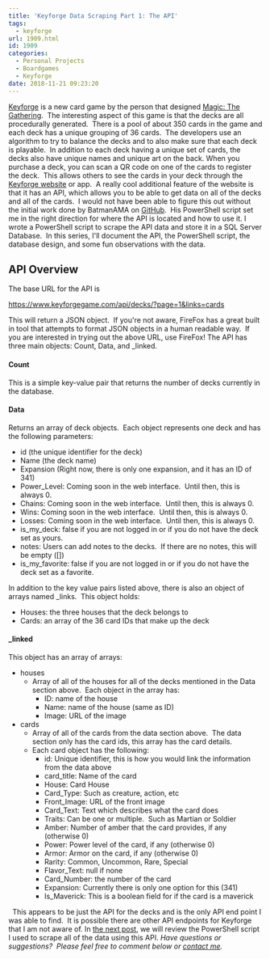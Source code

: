 ```yaml
---
title: 'Keyforge Data Scraping Part 1: The API'
tags:
  - keyforge
url: 1909.html
id: 1909
categories:
  - Personal Projects
  - Boardgames
  - Keyforge
date: 2018-11-21 09:23:20
---
```


[Keyforge](https://www.keyforgegame.com/) is a new card game by the person that designed [Magic: The Gathering](https://boardgamegeek.com/boardgamedesigner/14/richard-garfield).  The interesting aspect of this game is that the decks are all procedurally generated.  There is a pool of about 350 cards in the game and each deck has a unique grouping of 36 cards.  The developers use an algorithm to try to balance the decks and to also make sure that each deck is playable.  In addition to each deck having a unique set of cards, the decks also have unique names and unique art on the back. When you purchase a deck, you can scan a QR code on one of the cards to register the deck.  This allows others to see the cards in your deck through the [Keyforge website](https://www.keyforgegame.com/search) or app.  A really cool additional feature of the website is that it has an API, which allows you to be able to get data on all of the decks and all of the cards.  I would not have been able to figure this out without the initial work done by BatmanAMA on [GitHub](https://github.com/keyforg/keyforge-cards-json).  His PowerShell script set me in the right direction for where the API is located and how to use it. I wrote a PowerShell script to scrape the API data and store it in a SQL Server Database.  In this series, I'll document the API, the PowerShell script, the database design, and some fun observations with the data.

API Overview
------------

The base URL for the API is

https://www.keyforgegame.com/api/decks/?page=1&links=cards

This will return a JSON object.  If you're not aware, FireFox has a great built in tool that attempts to format JSON objects in a human readable way.  If you are interested in trying out the above URL, use FireFox! The API has three main objects: Count, Data, and _linked.

#### Count

This is a simple key-value pair that returns the number of decks currently in the database.

#### Data

Returns an array of deck objects.  Each object represents one deck and has the following parameters:

*   id (the unique identifier for the deck)
*   Name (the deck name)
*   Expansion (Right now, there is only one expansion, and it has an ID of 341)
*   Power_Level: Coming soon in the web interface.  Until then, this is always 0.
*   Chains: Coming soon in the web interface.  Until then, this is always 0.
*   Wins: Coming soon in the web interface.  Until then, this is always 0.
*   Losses: Coming soon in the web interface.  Until then, this is always 0.
*   is\_my\_deck: false if you are not logged in or if you do not have the deck set as yours.
*   notes: Users can add notes to the decks.  If there are no notes, this will be empty (\[\])
*   is\_my\_favorite: false if you are not logged in or if you do not have the deck set as a favorite.

In addition to the key value pairs listed above, there is also an object of arrays named _links.  This object holds:

*   Houses: the three houses that the deck belongs to
*   Cards: an array of the 36 card IDs that make up the deck

#### _linked

This object has an array of arrays:

*   houses
    *   Array of all of the houses for all of the decks mentioned in the Data section above.  Each object in the array has:
        *   ID: name of the house
        *   Name: name of the house (same as ID)
        *   Image: URL of the image
*   cards
    *   Array of all of the cards from the data section above.  The data section only has the card ids, this array has the card details.
    *   Each card object has the following:
        *   id: Unique identifier, this is how you would link the information from the data above
        *   card_title: Name of the card
        *   House: Card House
        *   Card_Type: Such as creature, action, etc
        *   Front_Image: URL of the front image
        *   Card_Text: Text which describes what the card does
        *   Traits: Can be one or multiple.  Such as Martian or Soldier
        *   Amber: Number of amber that the card provides, if any (otherwise 0)
        *   Power: Power level of the card, if any (otherwise 0)
        *   Armor: Armor on the card, if any (otherwise 0)
        *   Rarity: Common, Uncommon, Rare, Special
        *   Flavor_Text: null if none
        *   Card_Number: the number of the card
        *   Expansion: Currently there is only one option for this (341)
        *   Is_Maverick: This is a boolean field for if the card is a maverick

  This appears to be just the API for the decks and is the only API end point I was able to find.  It is possible there are other API endpoints for Keyforge that I am not aware of. In [the next post](http://www.techtrek.io/keyforge-data-scraping-part-2-the-script/), we will review the PowerShell script I used to scrape all of the data using this API. _Have questions or suggestions?  Please feel free to comment below or [contact me](/contact/)._